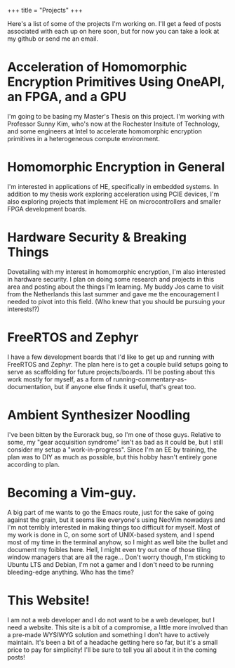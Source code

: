 +++
title = "Projects"
+++

Here's a list of some of the projects I'm working on. I'll get a feed of posts associated with each up on here soon, but for now you can take a look at my github or send me an email.

# Acceleration of Homomorphic Encryption Primitives Using OneAPI, an FPGA, and a GPU
I'm going to be basing my Master's Thesis on this project. I'm working with Professor Sunny Kim, who's now at the Rochester Insitute of Technology, and some engineers at Intel to accelerate homomorphic encryption primitives in a heterogeneous compute environment.

# Homomorphic Encryption in General
I'm interested in applications of HE, specifically in embedded systems. In addition to my thesis work exploring acceleration using PCIE devices, I'm also exploring projects that implement HE on microcontrollers and smaller FPGA development boards.

# Hardware Security & Breaking Things
Dovetailing with my interest in homomorphic encryption, I'm also interested in hardware security. I plan on doing some research and projects in this area and posting about the things I'm learning. My buddy Jos came to visit from the Netherlands this last summer and gave me the encouragement I needed to pivot into this field. (Who knew that you should be pursuing your interests!?)

# FreeRTOS and Zephyr
I have a few development boards that I'd like to get up and running with FreeRTOS and Zephyr. The plan here is to get a couple build setups going to serve as scaffolding for future projects/boards. I'll be posting about this work mostly for myself, as a form of running-commentary-as-documentation, but if anyone else finds it useful, that's great too.

# Ambient Synthesizer Noodling
I've been bitten by the Eurorack bug, so I'm one of those guys. Relative to some, my "gear acquisition syndrome" isn't as bad as it could be, but I still consider my setup a "work-in-progress". Since I'm an EE by training, the plan was to DIY as much as possible, but this hobby hasn't entirely gone according to plan.

# Becoming a Vim-guy.
A big part of me wants to go the Emacs route, just for the sake of going against the grain, but it seems like everyone's using NeoVim nowadays and I'm not terribly interested in making things too difficult for myself. Most of my work is done in C, on some sort of UNIX-based system, and I spend most of my time in the terminal anyhow, so I might as well bite the bullet and document my foibles here. Hell, I might even try out one of those tiling window managers that are all the rage... Don't worry though, I'm sticking to Ubuntu LTS and Debian, I'm not a gamer and I don't need to be running bleeding-edge anything. Who has the time?

# This Website!
I am not a web developer and I do not want to be a web developer, but I need a website. This site is a bit of a compromise, a little more involved than a pre-made WYSIWYG solution and something I don't have to actively maintain. It's been a bit of a headache getting here so far, but it's a small price to pay for simplicity! I'll be sure to tell you all about it in the coming posts!